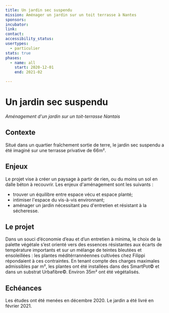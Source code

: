 ```yaml
---
title: Un jardin sec suspendu
mission: Aménager un jardin sur un toit terrasse à Nantes
sponsors:
incubator:
link:
contact:
accessibility_status:
usertypes:
  - particulier
stats: true
phases:
  - name: all
    start: 2020-12-01
    end: 2021-02

---
```

# Un jardin sec suspendu
_Aménagement d'un jardin sur un toit-terrasse Nantais_

## Contexte 

Situé dans un quartier fraîchement sortie de terre, le jardin sec suspendu a été imaginé sur une terrasse privative de 66m².


## Enjeux

Le projet vise à créer un paysage à partir de rien, ou du moins un sol en dalle béton à recouvrir.
Les enjeux d'aménagement sont les suivants :
* trouver un équilibre entre espace vécu et espace planté;
* intimiser l'espace du vis-à-vis environnant;
* aménager un jardin nécessitant peu d'entretien et résistant à la sécheresse.

## Le projet

Dans un souci d’économie d’eau et d’un entretien à minima, le choix de la palette végétale s’est orienté vers des essences résistantes aux écarts de température importants et sur un mélange de teintes bleutées et ensoleillées : les plantes méditérrannéennes cultivées chez Filippi répondaient à ces contraintes.
En tenant compte des charges maximales admissibles par m², les plantes ont été installées dans des SmartPot© et dans un substrat Urbafibre©.
Environ 35m² ont été végétalisés.

## Echéances

Les études ont été menées en décembre 2020.
Le jardin a été livré en février 2021.
